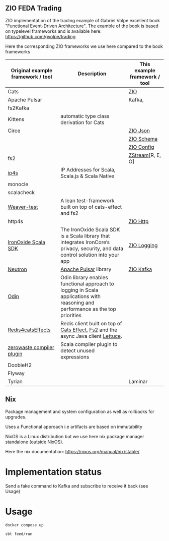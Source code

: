 ## ZIO FEDA Trading

ZIO implementation of the trading example of Gabriel Volpe excellent book "Functional Event-Driven Architecture". The examble of the book is based on typelevel frameworks and is available here: https://github.com/gvolpe/trading

Here the corresponding ZIO frameworks we use here compared to the book frameworks

| Original example framework / tool                            | Description                                                  | This example framework / tool                                |
| ------------------------------------------------------------ | ------------------------------------------------------------ | ------------------------------------------------------------ |
| Cats                                                         |                                                              | [ZIO](https://github.com/zio/zio)                            |
| Apache Pulsar                                                |                                                              | Kafka,                                                       |
| fs2Kafka                                                     |                                                              |                                                              |
| Kittens                                                      | automatic type class derivation for Cats                     |                                                              |
| Circe                                                        |                                                              | [ZIO Json](https://github.com/zio/zio-json)                  |
|                                                              |                                                              | [ZIO Schema](https://github.com/zio/zio-schema)              |
|                                                              |                                                              | [ZIO Config](https://zio.github.io/zio-config)               |
| fs2                                                          |                                                              | [ZStream](https://zio.dev/reference/stream/zstream/)[R, E, O] |
| [ip4s](https://github.com/Comcast/ip4s)                      | IP Addresses for Scala, Scala.js & Scala Native              |                                                              |
| monocle                                                      |                                                              |                                                              |
| scalacheck                                                   |                                                              |                                                              |
| [Weaver-test](https://disneystreaming.github.io/weaver-test/) | A lean test-framework built on top of cats-effect and fs2    |                                                              |
| http4s                                                       |                                                              | [ZIO Http](https://github.com/zio/zio-http)                  |
| [IronOxide Scala SDK](https://ironcorelabs.com/docs/data-control-platform/scala/) | The IronOxide Scala SDK is a Scala library that integrates IronCore’s privacy, security, and data control solution into your app | [ZIO Logging](https://github.com/zio/zio-logging)            |
| [Neutron](https://github.com/profunktor/neutron)             | [Apache Pulsar](https://pulsar.apache.org/) library          | [ZIO Kafka](https://github.com/zio/zio-kafka)                |
| [Odin](https://github.com/valskalla/odin)                    | Odin library enables functional approach to logging in Scala applications with reasoning and performance as the top priorities |                                                              |
| [Redis4catsEffects](https://github.com/profunktor/redis4cats) | Redis client built on top of [Cats Effect](https://typelevel.org/cats-effect/), [Fs2](http://fs2.io/) and the async Java client [Lettuce](https://lettuce.io/). |                                                              |
| [zerowaste compiler plugin](https://github.com/ghik/zerowaste) | Scala compiler plugin to detect unused expressions           |                                                              |
| DoobieH2                                                     |                                                              |                                                              |
| Flyway                                                       |                                                              |                                                              |
| Tyrian                                                       |                                                              | Laminar                                                      |

 

## Nix

Package management and system configuration as well as rollbacks for upgrades.

Uses a Functional approach i.e artifacts are based on immutability

NixOS is a Linux distribution but we use here nix package manager standalone (outside NixOS).

Here the nix documentation: https://nixos.org/manual/nix/stable/

# Implementation status

Send a fake command to Kafka and subscribe to receive it back (see Usage)

# Usage

```
docker compose up
```

```
sbt feed/run
```

